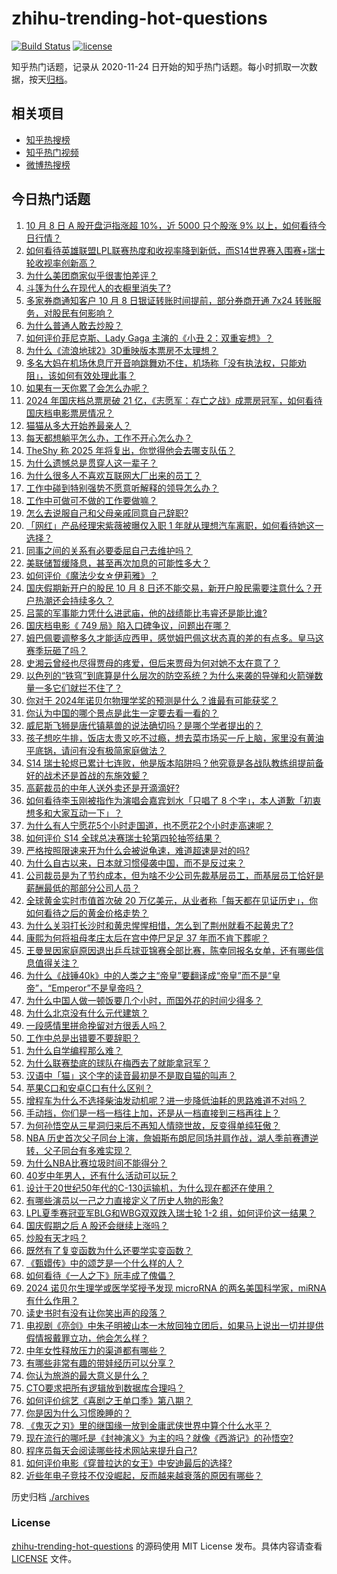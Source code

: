 # zhihu-trending-hot-questions

[![Build Status](https://github.com/justjavac/zhihu-trending-hot-questions/workflows/ci/badge.svg?branch=master)](https://github.com/justjavac/zhihu-trending-hot-questions/actions)
[![license](https://img.shields.io/github/license/justjavac/zhihu-trending-hot-questions)](https://github.com/justjavac/zhihu-trending-hot-questions/blob/master/LICENSE)

知乎热门话题，记录从 2020-11-24
日开始的知乎热门话题。每小时抓取一次数据，按天[归档](./archives)。

## 相关项目

- [知乎热搜榜](https://github.com/justjavac/zhihu-trending-top-search)
- [知乎热门视频](https://github.com/justjavac/zhihu-trending-hot-video)
- [微博热搜榜](https://github.com/justjavac/weibo-trending-hot-search)

## 今日热门话题

<!-- BEGIN -->
<!-- 最后更新时间 Tue Oct 08 2024 11:29:57 GMT+0800 (China Standard Time) -->

1. [10 月 8 日 A 股开盘沪指涨超 10%，近 5000 只个股涨 9% 以上，如何看待今日行情？](https://www.zhihu.com/question/777604102)
1. [如何看待英雄联盟LPL联赛热度和收视率降到新低，而S14世界赛入围赛+瑞士轮收视率创新高？](https://www.zhihu.com/question/762589694)
1. [为什么美团商家似乎很害怕差评？](https://www.zhihu.com/question/750321400)
1. [斗篷为什么在现代人的衣橱里消失了?](https://www.zhihu.com/question/664003146)
1. [多家券商通知客户 10 月 8 日银证转账时间提前，部分券商开通 7x24 转账服务，对股民有何影响？](https://www.zhihu.com/question/771371317)
1. [为什么普通人敢去炒股？](https://www.zhihu.com/question/665060630)
1. [如何评价菲尼克斯、Lady Gaga 主演的《小丑 2：双重妄想》？](https://www.zhihu.com/question/666246636)
1. [为什么《流浪地球2》3D重映版本票房不太理想？](https://www.zhihu.com/question/739376942)
1. [多名大妈在机场休息厅开音响跳舞劝不住，机场称「没有执法权，只能劝阻」，该如何有效处理此事？](https://www.zhihu.com/question/748727234)
1. [如果有一天你累了会怎么办呢？](https://www.zhihu.com/question/773300489)
1. [2024 年国庆档总票房破 21 亿，《志愿军：存亡之战》成票房冠军，如何看待国庆档电影票房情况？](https://www.zhihu.com/question/768281890)
1. [猫猫从多大开始养最亲人？](https://www.zhihu.com/question/660314077)
1. [每天都想躺平怎么办，工作不开心怎么办？](https://www.zhihu.com/question/756578463)
1. [TheShy 称 2025 年将复出，你觉得他会去哪支队伍？](https://www.zhihu.com/question/661143715)
1. [为什么遗憾总是贯穿人这一辈子？](https://www.zhihu.com/question/773195905)
1. [为什么很多人不喜欢互联网大厂出来的员工？](https://www.zhihu.com/question/668118544)
1. [工作中碰到特别强势不愿意听解释的领导怎么办？](https://www.zhihu.com/question/671834415)
1. [工作中可做可不做的工作要做嘛？](https://www.zhihu.com/question/675811827)
1. [怎么去说服自己和父母亲戚同意自己辞职?](https://www.zhihu.com/question/668285603)
1. [「网红」产品经理宋紫薇被曝仅入职 1 年就从理想汽车离职，如何看待她这一选择？](https://www.zhihu.com/question/759990294)
1. [同事之间的关系有必要委屈自己去维护吗？](https://www.zhihu.com/question/668116633)
1. [美联储暂缓降息，甚至再次加息的可能性多大？](https://www.zhihu.com/question/752991411)
1. [如何评价《魔法少女☆伊莉雅》？](https://www.zhihu.com/question/27336572)
1. [国庆假期新开户的股民 10 月 8 日还不能交易，新开户股民需要注意什么？开户热潮还会持续多久？](https://www.zhihu.com/question/767276412)
1. [吕蒙的军事能力凭什么进武庙，他的战绩能比韦睿还是能比谁?](https://www.zhihu.com/question/477350195)
1. [国庆档电影《 749 局》陷入口碑争议，问题出在哪？](https://www.zhihu.com/question/728854652)
1. [姆巴佩要调整多久才能适应西甲，感觉姆巴佩这状态真的差的有点多。皇马这赛季玩砸了吗？](https://www.zhihu.com/question/667859938)
1. [史湘云曾经也尽得贾母的疼爱，但后来贾母为何对她不太在意了？](https://www.zhihu.com/question/664974509)
1. [以色列的“铁穹”到底算是什么层次的防空系统？为什么来袭的导弹和火箭弹数量一多它们就拦不住了？](https://www.zhihu.com/question/747829576)
1. [你对于 2024年诺贝尔物理学奖的预测是什么？谁最有可能获奖？](https://www.zhihu.com/question/664444634)
1. [你认为中国的哪个景点是此生一定要去看一看的？](https://www.zhihu.com/question/665737961)
1. [威尼斯飞狮是唐代镇墓兽的说法确切吗？是哪个学者提出的？](https://www.zhihu.com/question/760719147)
1. [孩子想吃牛排，饭店太贵又吃不过瘾，想去菜市场买一斤上脑，家里没有黄油平底锅，请问有没有极简家庭做法？](https://www.zhihu.com/question/361215171)
1. [S14 瑞士轮烬已累计七连败，他是版本陷阱吗？他究竟是各战队教练组提前备好的战术还是首战的东施效颦？](https://www.zhihu.com/question/766753543)
1. [高薪裁员的中年人送外卖还是开滴滴好?](https://www.zhihu.com/question/614736801)
1. [如何看待李玉刚被指作为演唱会嘉宾划水「只唱了 8 个字」，本人道歉「初衷想多和大家互动一下」？](https://www.zhihu.com/question/752060060)
1. [为什么有人宁愿花5个小时走国道，也不愿花2个小时走高速呢？](https://www.zhihu.com/question/662017658)
1. [如何评价 S14 全球总决赛瑞士轮第四轮抽签结果？](https://www.zhihu.com/question/773080310)
1. [严格按照限速来开为什么会被说龟速，难道超速是对的吗?](https://www.zhihu.com/question/661639652)
1. [为什么自古以来，日本就习惯侵袭中国，而不是反过来？](https://www.zhihu.com/question/691065823)
1. [公司裁员是为了节约成本，但为啥不少公司先裁基层员工，而基层员工恰好是薪酬最低的那部分公司人员？](https://www.zhihu.com/question/739397731)
1. [全球黄金实时市值首次破 20 万亿美元，从业者称「每天都在见证历史」，你如何看待之后的黄金价格走势？](https://www.zhihu.com/question/757771123)
1. [为什么关羽打长沙时和黄忠惺惺相惜，怎么到了荆州就看不起黄忠了?](https://www.zhihu.com/question/548378741)
1. [康熙为何将祖母孝庄太后在宫中停尸足足 37 年而不肯下葬呢？](https://www.zhihu.com/question/499221047)
1. [王曼昱因家庭原因退出乒乓球亚锦赛全部比赛，陈幸同报名女单，还有哪些信息值得关注？](https://www.zhihu.com/question/769960139)
1. [为什么《战锤40k》中的人类之主“帝皇”要翻译成“帝皇”而不是“皇帝”，“Emperor”不是皇帝吗？](https://www.zhihu.com/question/664487666)
1. [为什么中国人做一顿饭要几个小时，而国外花的时间少得多？](https://www.zhihu.com/question/28655927)
1. [为什么北京没有什么元代建筑？](https://www.zhihu.com/question/36083684)
1. [一段感情里拼命挽留对方很丢人吗？](https://www.zhihu.com/question/668116598)
1. [工作中总是出错要不要辞职？](https://www.zhihu.com/question/738179508)
1. [为什么自学编程那么难？](https://www.zhihu.com/question/636216382)
1. [为什么联赛垫底的球队在梅西去了就能拿冠军？](https://www.zhihu.com/question/757764778)
1. [汉语中「猫」这个字的读音最初是不是取自猫的叫声？](https://www.zhihu.com/question/305221269)
1. [苹果C口和安卓C口有什么区别？](https://www.zhihu.com/question/646909743)
1. [增程车为什么不选择柴油发动机呢？进一步降低油耗的思路难道不对吗？](https://www.zhihu.com/question/665036311)
1. [手动挡，你们是一档一档往上加，还是从一档直接到三档再往上？](https://www.zhihu.com/question/652616004)
1. [为何孙悟空从三星洞归来后不再知人情晓世故，反变得单纯狂傲？](https://www.zhihu.com/question/668095492)
1. [NBA 历史首次父子同台上演，詹姆斯布朗尼同场并肩作战，湖人季前赛遭逆转，父子同台有多难实现？](https://www.zhihu.com/question/768110084)
1. [为什么NBA比赛垃圾时间不能得分？](https://www.zhihu.com/question/406191213)
1. [40岁中年男人，还有什么活动可以玩？](https://www.zhihu.com/question/585551538)
1. [设计于20世纪50年代的C-130运输机，为什么现在都还在使用？](https://www.zhihu.com/question/316386066)
1. [有哪些演员以一己之力直接定义了历史人物的形象?](https://www.zhihu.com/question/666213898)
1. [LPL夏季赛冠亚军BLG和WBG双双跌入瑞士轮 1-2 组，如何评价这一结果？](https://www.zhihu.com/question/767213211)
1. [国庆假期之后 A 股还会继续上涨吗？](https://www.zhihu.com/question/747750897)
1. [炒股有天才吗？](https://www.zhihu.com/question/347794928)
1. [既然有了复变函数为什么还要学实变函数？](https://www.zhihu.com/question/599919512)
1. [《甄嬛传》中的颂芝是一个什么样的人？](https://www.zhihu.com/question/546881526)
1. [如何看待《一人之下》阮丰成了傀儡？](https://www.zhihu.com/question/666344250)
1. [2024 诺贝尔生理学或医学奖授予发现 microRNA 的两名美国科学家，miRNA 有什么作用？](https://www.zhihu.com/question/767419651)
1. [读史书时有没有让你笑出声的段落？](https://www.zhihu.com/question/31673647)
1. [电视剧《亮剑》中朱子明被山本一木放回独立团后，如果马上说出一切并提供假情报戴罪立功，他会怎么样？](https://www.zhihu.com/question/531307823)
1. [中年女性释放压力的渠道都有哪些？](https://www.zhihu.com/question/660781071)
1. [有哪些非常有趣的带娃经历可以分享？](https://www.zhihu.com/question/627413806)
1. [你认为旅游的最大意义是什么？](https://www.zhihu.com/question/759183392)
1. [CTO要求把所有逻辑放到数据库合理吗？](https://www.zhihu.com/question/661428819)
1. [如何评价综艺《喜剧之王单口季》第八期？](https://www.zhihu.com/question/749886477)
1. [你是因为什么习惯晚睡的？](https://www.zhihu.com/question/732245137)
1. [《鬼灭之刃》里的继国缘一放到金庸武侠世界中算个什么水平？](https://www.zhihu.com/question/666488724)
1. [现在流行的哪吒是《封神演义》为主的吗？就像《西游记》的孙悟空?](https://www.zhihu.com/question/721533501)
1. [程序员每天会阅读哪些技术网站来提升自己?](https://www.zhihu.com/question/629894384)
1. [如何评价电影《穿普拉达的女王》中安迪最后的选择?](https://www.zhihu.com/question/284563589)
1. [近些年电子竞技不仅没崛起，反而越来越衰落的原因有哪些？](https://www.zhihu.com/question/730315331)

<!-- END -->

历史归档 [./archives](./archives)

### License

[zhihu-trending-hot-questions](https://github.com/justjavac/zhihu-trending-hot-questions)
的源码使用 MIT License 发布。具体内容请查看 [LICENSE](./LICENSE) 文件。
